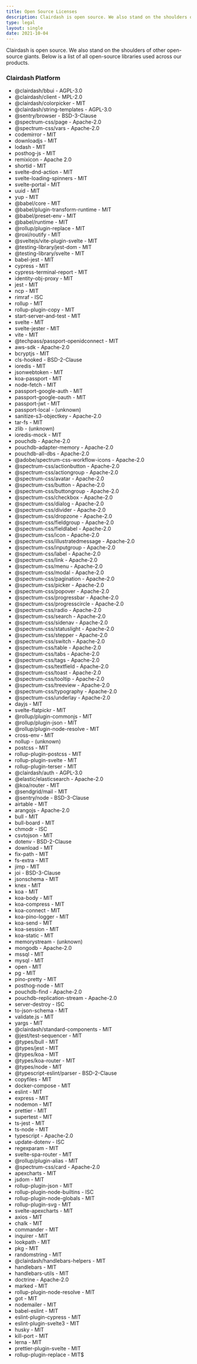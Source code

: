 ```yaml
---
title: Open Source Licenses
description: Clairdash is open source. We also stand on the shoulders of other open-source giants.
type: legal
layout: single
date: 2021-10-04
---
```


Clairdash is open source. We also stand on the shoulders of other open-source giants. Below is a list of all open-source libraries used across our products.


### Clairdash Platform


- @clairdash/bbui - AGPL-3.0
- @clairdash/client - MPL-2.0
- @clairdash/colorpicker - MIT
- @clairdash/string-templates - AGPL-3.0
- @sentry/browser - BSD-3-Clause
- @spectrum-css/page - Apache-2.0
- @spectrum-css/vars - Apache-2.0
- codemirror - MIT
- downloadjs - MIT
- lodash - MIT
- posthog-js - MIT
- remixicon - Apache 2.0
- shortid - MIT
- svelte-dnd-action - MIT
- svelte-loading-spinners - MIT
- svelte-portal - MIT
- uuid - MIT
- yup - MIT
- @babel/core - MIT
- @babel/plugin-transform-runtime - MIT
- @babel/preset-env - MIT
- @babel/runtime - MIT
- @rollup/plugin-replace - MIT
- @roxi/routify - MIT
- @sveltejs/vite-plugin-svelte - MIT
- @testing-library/jest-dom - MIT
- @testing-library/svelte - MIT
- babel-jest - MIT
- cypress - MIT
- cypress-terminal-report - MIT
- identity-obj-proxy - MIT
- jest - MIT
- ncp - MIT
- rimraf - ISC
- rollup - MIT
- rollup-plugin-copy - MIT
- start-server-and-test - MIT
- svelte - MIT
- svelte-jester - MIT
- vite - MIT
- @techpass/passport-openidconnect - MIT
- aws-sdk - Apache-2.0
- bcryptjs - MIT
- cls-hooked - BSD-2-Clause
- ioredis - MIT
- jsonwebtoken - MIT
- koa-passport - MIT
- node-fetch - MIT
- passport-google-auth - MIT
- passport-google-oauth - MIT
- passport-jwt - MIT
- passport-local - (unknown)
- sanitize-s3-objectkey - Apache-2.0
- tar-fs - MIT
- zlib - (unknown)
- ioredis-mock - MIT
- pouchdb - Apache-2.0
- pouchdb-adapter-memory - Apache-2.0
- pouchdb-all-dbs - Apache-2.0
- @adobe/spectrum-css-workflow-icons - Apache-2.0
- @spectrum-css/actionbutton - Apache-2.0
- @spectrum-css/actiongroup - Apache-2.0
- @spectrum-css/avatar - Apache-2.0
- @spectrum-css/button - Apache-2.0
- @spectrum-css/buttongroup - Apache-2.0
- @spectrum-css/checkbox - Apache-2.0
- @spectrum-css/dialog - Apache-2.0
- @spectrum-css/divider - Apache-2.0
- @spectrum-css/dropzone - Apache-2.0
- @spectrum-css/fieldgroup - Apache-2.0
- @spectrum-css/fieldlabel - Apache-2.0
- @spectrum-css/icon - Apache-2.0
- @spectrum-css/illustratedmessage - Apache-2.0
- @spectrum-css/inputgroup - Apache-2.0
- @spectrum-css/label - Apache-2.0
- @spectrum-css/link - Apache-2.0
- @spectrum-css/menu - Apache-2.0
- @spectrum-css/modal - Apache-2.0
- @spectrum-css/pagination - Apache-2.0
- @spectrum-css/picker - Apache-2.0
- @spectrum-css/popover - Apache-2.0
- @spectrum-css/progressbar - Apache-2.0
- @spectrum-css/progresscircle - Apache-2.0
- @spectrum-css/radio - Apache-2.0
- @spectrum-css/search - Apache-2.0
- @spectrum-css/sidenav - Apache-2.0
- @spectrum-css/statuslight - Apache-2.0
- @spectrum-css/stepper - Apache-2.0
- @spectrum-css/switch - Apache-2.0
- @spectrum-css/table - Apache-2.0
- @spectrum-css/tabs - Apache-2.0
- @spectrum-css/tags - Apache-2.0
- @spectrum-css/textfield - Apache-2.0
- @spectrum-css/toast - Apache-2.0
- @spectrum-css/tooltip - Apache-2.0
- @spectrum-css/treeview - Apache-2.0
- @spectrum-css/typography - Apache-2.0
- @spectrum-css/underlay - Apache-2.0
- dayjs - MIT
- svelte-flatpickr - MIT
- @rollup/plugin-commonjs - MIT
- @rollup/plugin-json - MIT
- @rollup/plugin-node-resolve - MIT
- cross-env - MIT
- nollup - (unknown)
- postcss - MIT
- rollup-plugin-postcss - MIT
- rollup-plugin-svelte - MIT
- rollup-plugin-terser - MIT
- @clairdash/auth - AGPL-3.0
- @elastic/elasticsearch - Apache-2.0
- @koa/router - MIT
- @sendgrid/mail - MIT
- @sentry/node - BSD-3-Clause
- airtable - MIT
- arangojs - Apache-2.0
- bull - MIT
- bull-board - MIT
- chmodr - ISC
- csvtojson - MIT
- dotenv - BSD-2-Clause
- download - MIT
- fix-path - MIT
- fs-extra - MIT
- jimp - MIT
- joi - BSD-3-Clause
- jsonschema - MIT
- knex - MIT
- koa - MIT
- koa-body - MIT
- koa-compress - MIT
- koa-connect - MIT
- koa-pino-logger - MIT
- koa-send - MIT
- koa-session - MIT
- koa-static - MIT
- memorystream - (unknown)
- mongodb - Apache-2.0
- mssql - MIT
- mysql - MIT
- open - MIT
- pg - MIT
- pino-pretty - MIT
- posthog-node - MIT
- pouchdb-find - Apache-2.0
- pouchdb-replication-stream - Apache-2.0
- server-destroy - ISC
- to-json-schema - MIT
- validate.js - MIT
- yargs - MIT
- @clairdash/standard-components - MIT
- @jest/test-sequencer - MIT
- @types/bull - MIT
- @types/jest - MIT
- @types/koa - MIT
- @types/koa-router - MIT
- @types/node - MIT
- @typescript-eslint/parser - BSD-2-Clause
- copyfiles - MIT
- docker-compose - MIT
- eslint - MIT
- express - MIT
- nodemon - MIT
- prettier - MIT
- supertest - MIT
- ts-jest - MIT
- ts-node - MIT
- typescript - Apache-2.0
- update-dotenv - ISC
- regexparam - MIT
- svelte-spa-router - MIT
- @rollup/plugin-alias - MIT
- @spectrum-css/card - Apache-2.0
- apexcharts - MIT
- jsdom - MIT
- rollup-plugin-json - MIT
- rollup-plugin-node-builtins - ISC
- rollup-plugin-node-globals - MIT
- rollup-plugin-svg - MIT
- svelte-apexcharts - MIT
- axios - MIT
- chalk - MIT
- commander - MIT
- inquirer - MIT
- lookpath - MIT
- pkg - MIT
- randomstring - MIT
- @clairdash/handlebars-helpers - MIT
- handlebars - MIT
- handlebars-utils - MIT
- doctrine - Apache-2.0
- marked - MIT
- rollup-plugin-node-resolve - MIT
- got - MIT
- nodemailer - MIT
- babel-eslint - MIT
- eslint-plugin-cypress - MIT
- eslint-plugin-svelte3 - MIT
- husky - MIT
- kill-port - MIT
- lerna - MIT
- prettier-plugin-svelte - MIT
- rollup-plugin-replace - MIT$